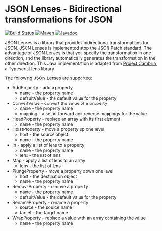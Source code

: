 
# JSON Lenses - Bidirectional transformations for JSON

[![Build Status][github-actions-shield]][github-actions-link]
[![Maven][maven-shield]][maven-link]
[![Javadoc][javadoc-shield]][javadoc-link]

[github-actions-shield]: https://github.com/yokota/json-lenses/workflows/build/badge.svg?branch=master
[github-actions-link]: https://github.com/yokota/json-lenses/actions
[maven-shield]: https://img.shields.io/maven-central/v/io.yokota/json-lenses-core.svg
[maven-link]: https://search.maven.org/#search%7Cga%7C1%7Cjson-lenses-core
[javadoc-shield]: https://javadoc.io/badge/io.yokota/json-lenses-core.svg?color=blue
[javadoc-link]: https://javadoc.io/doc/io.yokota/json-lenses-core


JSON Lenses is a library that provides bidirectional transformations for JSON.  JSON Lenses is implemented 
atop the JSON Patch standard.  The advantage of JSON Lenses is that you specify the transformation in one direction, 
and the library automatically generates the transformation in the other direction.  This Java implementation is adapted 
from [Project Cambria](https://github.com/inkandswitch/cambria-project), a Typescript lens library.

The following JSON Lenses are supported:

- AddProperty - add a property
	- name - the property name
	- defaultValue - the default value for the property
- ConvertValue - convert the value of a property
	- name - the property name
	- mapping - a set of forward and reverse mappings for the value
- HeadProperty - replace an array with its first element
	- name - the property name 
- HoistProperty - move a property up one level
	- host - the source object
	- name - the property name
- In - apply a list of lens to a property
	- name - the property name
	- lens - the list of lens
- Map - apply a list of lens to an array
   - lens - the list of lens
- PlungeProperty	- move a property down one level
	- host - the destination object
	- name - the property name
- RemoveProperty - remove a property
	- name - the property name
	- defaultValue - the default value for the property
- RenameProperty - rename a property
	- source - the source name
	- target - the target name
- WrapProperty - replace a value with an array containing the value
	- name - the property name

